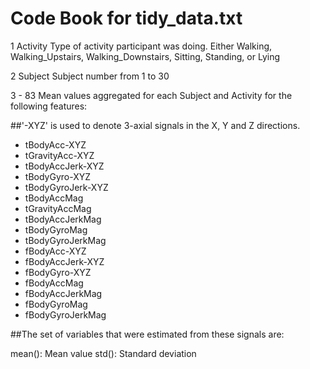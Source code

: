 Code Book for tidy_data.txt
===========================
1 Activity  Type of activity participant was doing.  Either Walking, Walking_Upstairs, Walking_Downstairs, Sitting, Standing, or Lying

2 Subject   Subject number from 1 to 30

3 - 83      Mean values aggregated for each Subject and Activity for the following features:

##'-XYZ' is used to denote 3-axial signals in the X, Y and Z directions.

* tBodyAcc-XYZ
* tGravityAcc-XYZ
* tBodyAccJerk-XYZ
* tBodyGyro-XYZ
* tBodyGyroJerk-XYZ
* tBodyAccMag
* tGravityAccMag
* tBodyAccJerkMag
* tBodyGyroMag
* tBodyGyroJerkMag
* fBodyAcc-XYZ
* fBodyAccJerk-XYZ
* fBodyGyro-XYZ
* fBodyAccMag
* fBodyAccJerkMag
* fBodyGyroMag
* fBodyGyroJerkMag

##The set of variables that were estimated from these signals are:

mean(): Mean value
std(): Standard deviation
